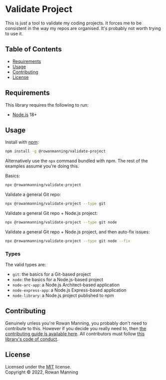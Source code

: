 
# Validate Project

This is just a tool to validate my coding projects. It forces me to be consistent in the way my repos are organised. It's probably not worth trying to use it.

## Table of Contents

  * [Requirements](#requirements)
  * [Usage](#usage)
  * [Contributing](#contributing)
  * [License](#license)


## Requirements

This library requires the following to run:

  * [Node.js](https://nodejs.org/) 18+


## Usage

Install with [npm](https://www.npmjs.com/):

```sh
npm install -g @rowanmanning/validate-project
```

Alternatively use the `npx` command bundled with npm. The rest of the examples assume you're doing this.

Basics:

```bash
npx @rowanmanning/validate-project
```

Validate a general Git repo:

```bash
npx @rowanmanning/validate-project --type git
```

Validate a general Git repo + Node.js project:

```bash
npx @rowanmanning/validate-project --type git node
```

Validate a general Git repo + Node.js project, and then auto-fix issues:

```bash
npx @rowanmanning/validate-project --type git node --fix
```

### Types

The valid types are:

  - `git`: the basics for a Git-based project
  - `node`: the basics for a Node.js-based project
  - `node-arc-app`: a Node.js Architect-based application
  - `node-express-app`: a Node.js Express-based application
  - `node-library`: a Node.js project published to npm


## Contributing

Genuinely unless you're Rowan Manning, you probably don't need to contribute to this. However if you decide you really need to, then [the contributing guide is available here](docs/contributing.md). All contributors must follow [this library's code of conduct](docs/code_of_conduct.md).


## License

Licensed under the [MIT](LICENSE) license.<br/>
Copyright &copy; 2022, Rowan Manning
